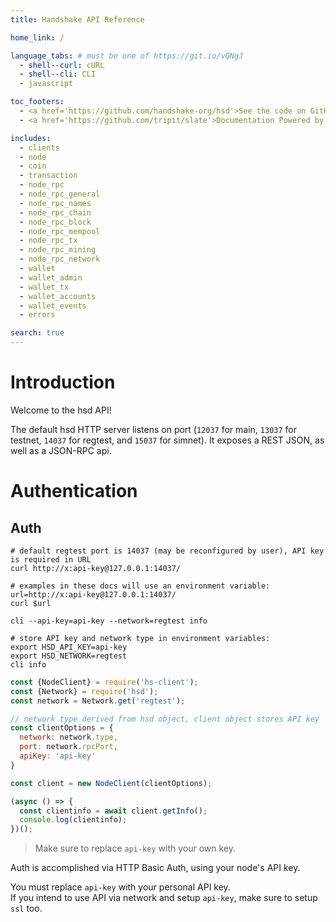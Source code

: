 ```yaml
---
title: Handshake API Reference

home_link: /

language_tabs: # must be one of https://git.io/vQNgJ
  - shell--curl: cURL
  - shell--cli: CLI
  - javascript

toc_footers:
  - <a href='https://github.com/handshake-org/hsd'>See the code on GitHub</a>
  - <a href='https://github.com/tripit/slate'>Documentation Powered by Slate</a>

includes:
  - clients
  - node
  - coin
  - transaction
  - node_rpc
  - node_rpc_general
  - node_rpc_names
  - node_rpc_chain
  - node_rpc_block
  - node_rpc_mempool
  - node_rpc_tx
  - node_rpc_mining
  - node_rpc_network
  - wallet
  - wallet_admin
  - wallet_tx
  - wallet_accounts
  - wallet_events
  - errors

search: true
---
```


# Introduction

Welcome to the hsd API!

The default hsd HTTP server listens on port (`12037` for main, `13037` for testnet, `14037` for regtest, and `15037` for simnet). It exposes a REST JSON, as well as a JSON-RPC api.

# Authentication
## Auth

```shell--curl
# default regtest port is 14037 (may be reconfigured by user), API key is required in URL
curl http://x:api-key@127.0.0.1:14037/

# examples in these docs will use an environment variable:
url=http://x:api-key@127.0.0.1:14037/
curl $url
```

```shell--cli
cli --api-key=api-key --network=regtest info

# store API key and network type in environment variables:
export HSD_API_KEY=api-key
export HSD_NETWORK=regtest
cli info
```

```javascript
const {NodeClient} = require('hs-client');
const {Network} = require('hsd');
const network = Network.get('regtest');

// network type derived from hsd object, client object stores API key
const clientOptions = {
  network: network.type,
  port: network.rpcPort,
  apiKey: 'api-key'
}

const client = new NodeClient(clientOptions);

(async () => {
  const clientinfo = await client.getInfo();
  console.log(clientinfo);
})();
```

> Make sure to replace `api-key` with your own key.

Auth is accomplished via HTTP Basic Auth, using your node's API key.

<aside class="notice">
You must replace <code>api-key</code> with your personal API key.
</aside>

<aside class="warning">
If you intend to use API via network and setup <code>api-key</code>, make sure to setup <code>ssl</code> too.
</aside>
